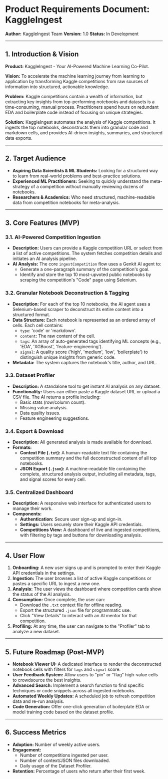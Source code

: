# Product Requirements Document: KaggleIngest

**Author:** KaggleIngest Team
**Version:** 1.0
**Status:** In Development

---

## 1. Introduction & Vision

**Product:** KaggleIngest - Your AI-Powered Machine Learning Co-Pilot.

**Vision:** To accelerate the machine learning journey from learning to application by transforming Kaggle competitions from raw sources of information into structured, actionable knowledge.

**Problem:** Kaggle competitions contain a wealth of information, but extracting key insights from top-performing notebooks and datasets is a time-consuming, manual process. Practitioners spend hours on redundant EDA and boilerplate code instead of focusing on unique strategies.

**Solution:** KaggleIngest automates the analysis of Kaggle competitions. It ingests the top notebooks, deconstructs them into granular code and markdown cells, and provides AI-driven insights, summaries, and structured data exports.

---

## 2. Target Audience

*   **Aspiring Data Scientists & ML Students:** Looking for a structured way to learn from real-world problems and best-practice solutions.
*   **Experienced ML Practitioners:** Seeking to quickly understand the meta-strategy of a competition without manually reviewing dozens of notebooks.
*   **Researchers & Academics:** Who need structured, machine-readable data from competition notebooks for meta-analysis.

---

## 3. Core Features (MVP)

### 3.1. AI-Powered Competition Ingestion
*   **Description:** Users can provide a Kaggle competition URL or select from a list of active competitions. The system fetches competition details and initiates an AI analysis pipeline.
*   **AI Analysis:** The core `ingestCompetition` flow uses a Genkit AI agent to:
    *   Generate a one-paragraph summary of the competition's goal.
    *   Identify and store the top 10 most-upvoted public notebooks by scraping the competition's "Code" page using Selenium.

### 3.2. Granular Notebook Deconstruction & Tagging
*   **Description:** For each of the top 10 notebooks, the AI agent uses a Selenium-based scraper to deconstruct its entire content into a structured format.
*   **Data Structure:** Each notebook is represented as an ordered array of cells. Each cell contains:
    *   `type`: 'code' or 'markdown'.
    *   `content`: The raw content of the cell.
    *   `tags`: An array of auto-generated tags identifying ML concepts (e.g., 'EDA', 'XGBoost', 'feature-engineering').
    *   `signal`: A quality score ('high', 'medium', 'low', 'boilerplate') to distinguish unique insights from generic code.
*   **Metadata:** The system captures the notebook's title, author, and URL.

### 3.3. Dataset Profiler
*   **Description:** A standalone tool to get instant AI analysis on any dataset.
*   **Functionality:** Users can either paste a Kaggle dataset URL or upload a CSV file. The AI returns a profile including:
    *   Basic stats (row/column count).
    *   Missing value analysis.
    *   Data quality issues.
    *   Feature engineering suggestions.

### 3.4. Export & Download
*   **Description:** All generated analysis is made available for download.
*   **Formats:**
    *   **Context File (`.txt`):** A human-readable text file containing the competition summary and the full deconstructed content of all top notebooks.
    *   **JSON Export (`.json`):** A machine-readable file containing the complete, structured analysis output, including all metadata, tags, and signal scores for every cell.

### 3.5. Centralized Dashboard
*   **Description:** A responsive web interface for authenticated users to manage their work.
*   **Components:**
    *   **Authentication:** Secure user sign-up and sign-in.
    *   **Settings:** Users securely store their Kaggle API credentials.
    *   **Competitions View:** A dashboard of live and ingested competitions, with filtering by tags and buttons for downloading analysis.

---

## 4. User Flow

1.  **Onboarding:** A new user signs up and is prompted to enter their Kaggle API credentials in the settings.
2.  **Ingestion:** The user browses a list of active Kaggle competitions or pastes a specific URL to ingest a new one.
3.  **Analysis:** The user views the dashboard where competition cards show the status of the AI analysis.
4.  **Consumption:** Once complete, the user can:
    *   Download the `.txt` context file for offline reading.
    *   Export the structured `.json` file for programmatic use.
    *   Click "View Details" to interact with an AI mentor for that competition.
5.  **Profiling:** At any time, the user can navigate to the "Profiler" tab to analyze a new dataset.

---

## 5. Future Roadmap (Post-MVP)

*   **Notebook Viewer UI:** A dedicated interface to render the deconstructed notebook cells with filters for `tags` and `signal` score.
*   **User Feedback System:** Allow users to "pin" or "flag" high-value cells to crowdsource the best insights.
*   **Advanced Search:** Implement a search function to find specific techniques or code snippets across all ingested notebooks.
*   **Automated Weekly Updates:** A scheduled job to refresh competition data and re-run analysis.
*   **Code Generation:** Offer one-click generation of boilerplate EDA or model training code based on the dataset profile.

---

## 6. Success Metrics

*   **Adoption:** Number of weekly active users.
*   **Engagement:**
    *   Number of competitions ingested per user.
    *   Number of context/JSON files downloaded.
    *   Daily usage of the Dataset Profiler.
*   **Retention:** Percentage of users who return after their first week.
